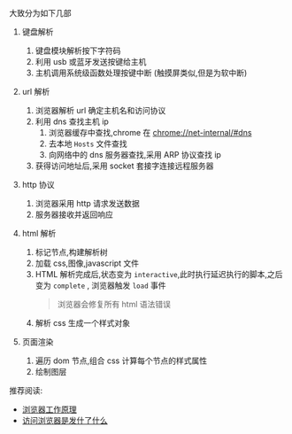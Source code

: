 
大致分为如下几部

1. 键盘解析
    1. 键盘模块解析按下字符码
    2. 利用 usb 或蓝牙发送按键给主机
    3. 主机调用系统级函数处理按键中断
       (触摸屏类似,但是为软中断)
2. url 解析
    1. 浏览器解析 url 确定主机名和访问协议
    2. 利用 dns 查找主机 ip
        1. 浏览器缓存中查找,chrome 在 <chrome://net-internal/#dns>
        2. 去本地 `Hosts` 文件查找
        3. 向网络中的 dns 服务器查找,采用 ARP 协议查找 ip
    3. 获得访问地址后,采用 socket 套接字连接远程服务器
3. http 协议
    1. 浏览器采用 http 请求发送数据
    2. 服务器接收并返回响应
4. html 解析
    1. 标记节点,构建解析树
    2. 加载 css,图像,javascript 文件
    3. HTML 解析完成后,状态变为 `interactive`,此时执行延迟执行的脚本,之后变为 `complete` ,
       浏览器触发 `load` 事件
        > 浏览器会修复所有 html 语法错误
    4. 解析 css 生成一个样式对象
5. 页面渲染

    1. 遍历 dom 节点,组合 css 计算每个节点的样式属性
    2. 绘制图层

推荐阅读:

-   [浏览器工作原理](https://www.html5rocks.com/zh/tutorials/internals/howbrowserswork/#Resources)
-   [访问浏览器是发什了什么](https://github.com/skyline75489/what-happens-when-zh_CN)

